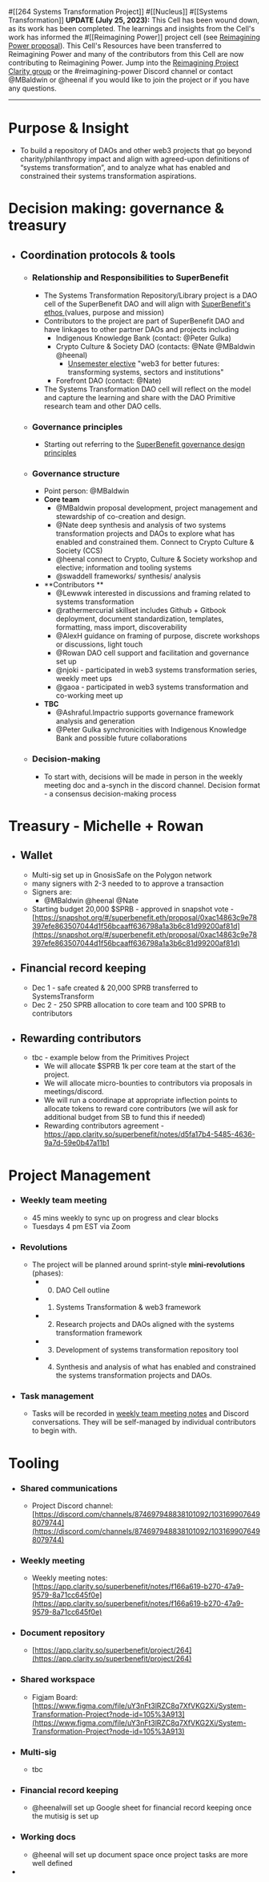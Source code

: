 #[[264 Systems Transformation Project]] #[[Nucleus]] #[[Systems Transformation]] 
**UPDATE (July 25, 2023):** This Cell has been wound down, as its work has been completed. The learnings and insights from the Cell's work has informed the #[[Reimagining Power]] project cell (see [Reimagining Power proposal](https://snapshot.org/#/superbenefit.eth/proposal/0xdee77e3d0c41591bec2b880928755295a3bb4658a7950a95a7e954cac6c189c2)). This Cell's Resources have been transferred to Reimagining Power and many of the contributors from this Cell are now contributing to Reimagining Power. Jump into the [Reimagining Project Clarity group](https://app.clarity.so/superbenefit/group/POW) or the #reimagining-power Discord channel or contact @MBaldwin or @heenal if you would like to join the project or if you have any questions.

---
# Purpose & Insight
- To build a repository of DAOs and other web3 projects that go beyond charity/philanthropy impact and align with agreed-upon definitions of “systems transformation”, and to analyze what has enabled and constrained their systems transformation aspirations.

# Decision making: governance & treasury
- ## Coordination protocols & tools
	- ### Relationship and Responsibilities to SuperBenefit
		- The Systems Transformation Repository/Library project is a DAO cell of the SuperBenefit DAO and will align with [SuperBenefit's ethos ](https://www.notion.so/superbenefit/SuperBenefit-s-Ethos-a1b3056c546e4ef1af9cc031a1fec0fa)(values, purpose and mission)
		- Contributors to the project are part of SuperBenefit DAO and have linkages to other partner DAOs and projects including
			- Indigenous Knowledge Bank (contact: @Peter Gulka)
			- Crypto Culture & Society DAO (contacts: @Nate @MBaldwin @heenal) 
				- [Unsemester elective](https://docs.google.com/document/d/1fbk_t7lYgT7CvbaBRnSFtIwNquovqHJ6vN-Ke8qz8Lg/edit) "web3 for better futures: transforming systems, sectors and institutions"
			- Forefront DAO (contact: @Nate)
		- The Systems Transformation DAO cell will reflect on the model and capture the learning and share with the DAO Primitive research team and other DAO cells.
	- ### Governance principles 
		- Starting out referring to the [SuperBenefit governance design principles ](https://app.clarity.so/superbenefit/work/SUP-55)
	- ### Governance structure
		- Point person: @MBaldwin 
		- **Core team**
			- @MBaldwin proposal development, project management and stewardship of co-creation and design.
			- @Nate deep synthesis and analysis of two systems transformation projects and DAOs to explore what has enabled and constrained them. Connect to Crypto Culture & Society (CCS)
			- @heenal connect to Crypto, Culture & Society workshop and elective; information and tooling systems
			- @swaddell frameworks/ synthesis/ analysis 
		- **Contributors **
			- @Lewwwk interested in discussions and framing related to systems transformation 
			- @rathermercurial skillset includes Github + Gitbook deployment, document standardization, templates, formatting, mass import, discoverability
			- @AlexH guidance on framing of purpose, discrete workshops or discussions, light touch
			- @Rowan DAO cell support and facilitation and governance set up
			- @njoki - participated in web3 systems transformation series, weekly meet ups 
			- @gaoa - participated in web3 systems transformation and co-working meet up
		- **TBC**
			- @Ashraful.Impactrio supports governance framework analysis and generation
			- @Peter Gulka synchronicities with Indigenous Knowledge Bank and possible future collaborations
	- ### Decision-making
		- To start with, decisions will be made in person in the weekly meeting doc and a-synch in the discord channel. Decision format - a consensus decision-making process

# Treasury - Michelle + Rowan
- ## Wallet 
	- Multi-sig set up in GnosisSafe on the Polygon network
	- many signers with 2-3 needed to to approve a transaction
	- Signers are:
		- @MBaldwin @heenal @Nate 
	- Starting budget 20,000 $SPRB - approved in snapshot vote - [https://snapshot.org/#/superbenefit.eth/proposal/0xac14863c9e78397efe863507044d1f56bcaaff636798a1a3b6c81d99200af81d](https://snapshot.org/#/superbenefit.eth/proposal/0xac14863c9e78397efe863507044d1f56bcaaff636798a1a3b6c81d99200af81d) 
- ## Financial record keeping
	- Dec 1 - safe created & 20,000 SPRB transferred to SystemsTransform
	- Dec 2 - 250 SPRB allocation to core team and 100 SPRB to contributors
- ## Rewarding contributors 
	- tbc - example below from the Primitives Project
		- We will allocate $SPRB 1k per core team at the start of the project. 
		- We will allocate micro-bounties to contributors via proposals in meetings/discord. 
		- We will run a coordinape at appropriate inflection points to allocate tokens to reward core contributors (we will ask for additional budget from SB to fund this if needed)
		- Rewarding contributors agreement - https://app.clarity.so/superbenefit/notes/d5fa17b4-5485-4636-9a7d-59e0b47a11b1

# Project Management
- ### Weekly team meeting
	- 45 mins weekly to sync up on progress and clear blocks
	- Tuesdays 4 pm EST via Zoom
- ### Revolutions
	- The project will be planned around sprint-style **mini-revolutions** (phases):
		- 0) DAO Cell outline
		- 1) Systems Transformation & web3 framework
		- 2) Research projects and DAOs aligned with the systems transformation framework
		- 3) Development of systems transformation repository tool
		- 4) Synthesis and analysis of what has enabled and constrained the systems transformation projects and DAOs.
- ### Task management 
	- Tasks will be recorded in [weekly team meeting notes](https://app.clarity.so/superbenefit/notes/f166a619-b270-47a9-9579-8a71cc645f0e) and Discord conversations. They will be self-managed by individual contributors to begin with.








# Tooling
- ### Shared communications
	- Project Discord channel: [https://discord.com/channels/874697948838101092/1031699076498079744](https://discord.com/channels/874697948838101092/1031699076498079744) 
- ### Weekly meeting
	- Weekly meeting notes: [https://app.clarity.so/superbenefit/notes/f166a619-b270-47a9-9579-8a71cc645f0e](https://app.clarity.so/superbenefit/notes/f166a619-b270-47a9-9579-8a71cc645f0e) 
- ### Document repository 
	- [https://app.clarity.so/superbenefit/project/264](https://app.clarity.so/superbenefit/project/264) 
- ### Shared workspace
	- Figjam Board: [https://www.figma.com/file/uY3nFt3lRZC8q7XfVKG2Xi/System-Transformation-Project?node-id=105%3A913](https://www.figma.com/file/uY3nFt3lRZC8q7XfVKG2Xi/System-Transformation-Project?node-id=105%3A913) 
- ### Multi-sig
	- tbc
- ### Financial record keeping
	- @heenalwill set up Google sheet for financial record keeping once the mutisig is set up 
- ### Working docs
	- @heenal will set up document space once project tasks are more well defined
- 
